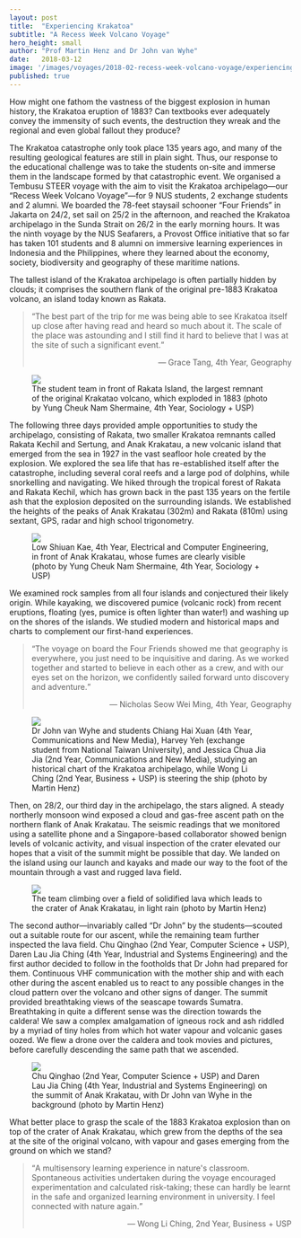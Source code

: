 ```yaml
---
layout: post
title:  "Experiencing Krakatoa"
subtitle: "A Recess Week Volcano Voyage"
hero_height: small
author: "Prof Martin Henz and Dr John van Wyhe"
date:   2018-03-12
image: '/images/voyages/2018-02-recess-week-volcano-voyage/experiencing-krakatoa-report/solidified-lava.jpg'
published: true
---
```


How might one fathom the vastness of the biggest explosion in human history, the Krakatoa eruption of 1883? Can textbooks ever adequately convey the immensity of such events, the destruction they wreak and the regional and even global fallout they produce?

The Krakatoa catastrophe only took place 135 years ago, and many of the resulting geological features are still in plain sight. Thus, our response to the educational challenge was to take the students on-site and immerse them in the landscape formed by that catastrophic event. We organised a Tembusu STEER voyage with the aim to visit the Krakatoa archipelago—our “Recess Week Volcano Voyage”—for 9 NUS students, 2 exchange students and 2 alumni. We boarded the 78-feet staysail schooner “Four Friends” in Jakarta on 24/2, set sail on 25/2 in the afternoon, and reached the Krakatoa archipelago in the Sunda Strait on 26/2 in the early morning hours. It was the ninth voyage by the NUS Seafarers, a Provost Office initiative that so far has taken 101 students and 8 alumni on immersive learning experiences in Indonesia and the Philippines, where they learned about the economy, society, biodiversity and geography of these maritime nations. 

The tallest island of the Krakatoa archipelago is often partially hidden by clouds; it comprises the southern flank of the original pre-1883 Krakatoa volcano, an island today known as Rakata.

> <q>The best part of the trip for me was being able to see Krakatoa itself up close after having read and heard so much about it. The scale of the place was astounding and I still find it hard to believe that I was at the site of such a significant event.</q>
> <p style='text-align: right;'>— Grace Tang, 4th Year, Geography</p>


<figure class="blog_figure">
  <img src="/images/voyages/2018-02-recess-week-volcano-voyage/experiencing-krakatoa-report/student-at-rakata.jpg">
  <figcaption>The student team in front of Rakata Island, the largest remnant of the original Krakatao volcano, which exploded in 1883 (photo by Yung Cheuk Nam Shermaine, 4th Year, Sociology + USP)</figcaption>
</figure>

The following three days provided ample opportunities to study the archipelago, consisting of Rakata, two smaller Krakatoa remnants called Rakata Kechil and Sertung, and Anak Krakatau, a new volcanic island that emerged from the sea in 1927 in the vast seafloor hole created by the explosion. We explored the sea life that has re-established itself after the catastrophe, including several coral reefs and a large pod of dolphins, while snorkelling and navigating. We hiked through the tropical forest of Rakata and Rakata Kechil, which has grown back in the past 135 years on the fertile ash that the explosion deposited on the surrounding islands. We established the heights of the peaks of Anak Krakatau (302m) and Rakata (810m) using sextant, GPS, radar and high school trigonometry. 

<figure class="blog_figure">
  <img src="/images/voyages/2018-02-recess-week-volcano-voyage/experiencing-krakatoa-report/anak-krakatau.jpg">
  <figcaption>Low Shiuan Kae, 4th Year, Electrical and Computer Engineering, in front of Anak Krakatau, whose fumes are clearly visible (photo by Yung Cheuk Nam Shermaine, 4th Year, Sociology + USP)</figcaption>
</figure>

We examined rock samples from all four islands and conjectured their likely origin. While kayaking, we discovered pumice (volcanic rock) from recent eruptions, floating (yes, pumice is often lighter than water!) and washing up on the shores of the islands. We studied modern and historical maps and charts to complement our first-hand experiences.

> <q>The voyage on board the Four Friends showed me that geography is everywhere, you just need to be inquisitive and daring. As we worked together and started to believe in each other as a crew, and with our eyes set on the horizon, we confidently sailed forward unto discovery and adventure.</q>
> <p style='text-align: right;'>— Nicholas Seow Wei Ming, 4th Year, Geography</p>

<figure class="blog_figure">
  <img src="/images/voyages/2018-02-recess-week-volcano-voyage/experiencing-krakatoa-report/studying-historical-chart.jpg">
  <figcaption>Dr John van Wyhe and students Chiang Hai Xuan (4th Year, Communications and New Media), Harvey Yeh (exchange student from National Taiwan University), and Jessica Chua Jia Jia (2nd Year, Communications and New Media), studying an historical chart of the Krakatoa archipelago, while Wong Li Ching (2nd Year, Business + USP) is steering the ship (photo by Martin Henz)</figcaption>
</figure>

Then, on 28/2, our third day in the archipelago, the stars aligned. A steady northerly monsoon wind exposed a cloud and gas-free ascent path on the northern flank of Anak Krakatau. The seismic readings that we monitored using a satellite phone and a Singapore-based collaborator showed benign levels of volcanic activity, and visual inspection of the crater elevated our hopes that a visit of the summit might be possible that day. We landed on the island using our launch and kayaks and made our way to the foot of the mountain through a vast and rugged lava field.

<figure class="blog_figure">
  <img src="/images/voyages/2018-02-recess-week-volcano-voyage/experiencing-krakatoa-report/solidified-lava.jpg">
  <figcaption>The team climbing over a field of solidified lava which leads to the crater of Anak Krakatau, in light rain (photo by Martin Henz)</figcaption>
</figure>

The second author—invariably called “Dr John” by the students—scouted out a suitable route for our ascent, while the remaining team further inspected the lava field. Chu Qinghao (2nd Year, Computer Science + USP), Daren Lau Jia Ching (4th Year, Industrial and Systems Engineering) and the first author decided to follow in the footholds that Dr John had prepared for them. Continuous VHF communication with the mother ship and with each other during the ascent enabled us to react to any possible changes in the cloud pattern over the volcano and other signs of danger. The summit provided breathtaking views of the seascape towards Sumatra. Breathtaking in quite a different sense was the direction towards the caldera! We saw a complex amalgamation of igneous rock and ash riddled by a myriad of tiny holes from which hot water vapour and volcanic gases oozed. We flew a drone over the caldera and took movies and pictures, before carefully descending the same path that we ascended.

<figure class="blog_figure">
  <img src="/images/voyages/2018-02-recess-week-volcano-voyage/experiencing-krakatoa-report/summit.jpg">
  <figcaption>Chu Qinghao (2nd Year, Computer Science + USP) and Daren Lau Jia Ching (4th Year, Industrial and Systems Engineering) on the summit of Anak Krakatau, with Dr John van Wyhe in the background (photo by Martin Henz)</figcaption>
</figure>

What better place to grasp the scale of the 1883 Krakatoa explosion than on top of the crater of Anak Krakatau, which grew from the depths of the sea at the site of the original volcano, with vapour and gases emerging from the ground on which we stand?

> <q>A multisensory learning experience in nature's classroom. Spontaneous activities undertaken during the voyage encouraged experimentation and calculated risk-taking; these can hardly be learnt in the safe and organized learning environment in university. I feel connected with nature again.</q>
> <p style='text-align: right;'>— Wong Li Ching, 2nd Year, Business + USP</p>